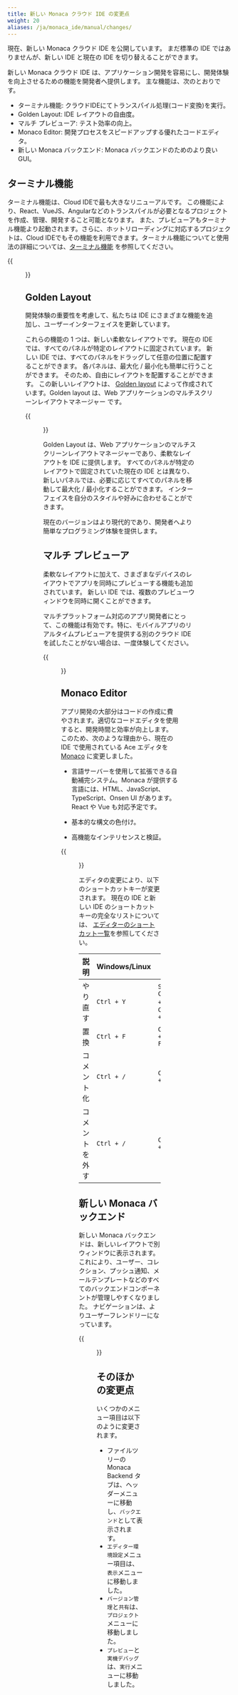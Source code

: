 ```yaml
---
title: 新しい Monaca クラウド IDE の変更点
weight: 20
aliases: /ja/monaca_ide/manual/changes/
---
```


現在、新しい Monaca クラウド IDE を公開しています。
まだ標準の IDE ではありませんが、新しい IDE と現在の IDE を切り替えることができます。

新しい Monaca クラウド IDE は、アプリケーション開発を容易にし、開発体験を向上させるための機能を開発者へ提供します。 主な機能は、次のとおりです。

- ターミナル機能: クラウドIDEにてトランスパイル処理(コード変換)を実行。
- Golden Layout: IDE レイアウトの自由度。
- マルチ プレビューア: テスト効率の向上。
- Monaco Editor: 開発プロセスをスピードアップする優れたコードエディタ。
- 新しい Monaca バックエンド: Monaca バックエンドのためのより良い GUI。

## ターミナル機能

ターミナル機能は、Cloud IDEで最も大きなリニューアルです。 
この機能により、React、VueJS、Angularなどのトランスパイルが必要となるプロジェクトを作成、管理、開発すること可能となります。
また、プレビューアもターミナル機能より起動されます。さらに、ホットリローディングに対応するプロジェクトは、Cloud IDEでもその機能を利用できます。ターミナル機能についてと使用法の詳細については、[ターミナル機能](../terminal) を参照してください。

{{<figure src="/images/monaca_ide/manual/changes/terminal.png">}}

## Golden Layout

開発体験の重要性を考慮して、私たちは IDE にさまざまな機能を追加し、ユーザーインターフェイスを更新しています。

これらの機能の 1 つは、新しい柔軟なレイアウトです。 現在の IDE では、すべてのパネルが特定のレイアウトに固定されています。 新しい IDE では、すべてのパネルをドラッグして任意の位置に配置することができます。 各パネルは、最大化 / 最小化も簡単に行うことができます。 そのため、自由にレイアウトを配置することができます。 この新しいレイアウトは、 [Golden layout](http://golden-layout.com/) によって作成されています。Golden layout は、Web アプリケーションのマルチスクリーンレイアウトマネージャー
です。

{{<figure src="/images/monaca_ide/manual/changes/1.png" >}}

Golden Layout は、Web アプリケーションのマルチスクリーンレイアウトマネージャーであり、柔軟なレイアウトを IDE に提供します。 すべてのパネルが特定のレイアウトで固定されていた現在の IDE とは異なり、新しいパネルでは、必要に応じてすべてのパネルを移動して最大化 / 最小化することができます。 インターフェイスを自分のスタイルや好みに合わせることができます。

現在のバージョンはより現代的であり、開発者へより簡単なプログラミング体験を提供します。 

## マルチ プレビューア

柔軟なレイアウトに加えて、さまざまなデバイスのレイアウトでアプリを同時にプレビューする機能も追加されています。 新しい IDE では、複数のプレビューウィンドウを同時に開くことができます。

マルチプラットフォーム対応のアプリ開発者にとって、この機能は有効です。特に、モバイルアプリのリアルタイムプレビューアを提供する別のクラウド IDE を試したことがない場合は、一度体験してください。

{{<figure src="/images/monaca_ide/manual/changes/2.png">}}

## Monaco Editor

アプリ開発の大部分はコードの作成に費やされます。適切なコードエディタを使用すると、開発時間と効率が向上します。このため、次のような理由から、現在の IDE で使用されている Ace エディタを [Monaco](https://microsoft.github.io/monaco-editor/) に変更しました。

- 言語サーバーを使用して拡張できる自動補完システム。Monaca が提供する言語には、HTML、JavaScript、TypeScript、Onsen UI があります。React や Vue も対応予定です。

- 基本的な構文の色付け。

- 高機能なインテリセンスと検証。

{{<figure src="/images/monaca_ide/manual/changes/3.png">}}

エディタの変更により、以下のショートカットキーが変更されます。 現在の IDE と新しい IDE のショートカットキーの完全なリストについては、 [エディターのショートカット一覧](../code_editor/editor/)を参照してください。

| 説明 |	Windows/Linux | Mac |
|-------------|---------------|-----|
| やり直す | `Ctrl + Y` |	`Shift + Command + Z` or `Command + Y` |
| 置換 |	`Ctrl + F` |	`Command + Alt + F` |
| コメント化 |	`Ctrl + /` |	`Command + /` |
| コメントを外す |	`Ctrl + /` |	`Command + /` |

## 新しい Monaca バックエンド

新しい Monaca バックエンドは、新しいレイアウトで別ウィンドウに表示されます。これにより、ユーザー、コレクション、プッシュ通知、メールテンプレートなどのすべてのバックエンドコンポーネントが管理しやすくなりました。 ナビゲーションは、よりユーザーフレンドリーになっています。

{{<figure src="/images/monaca_ide/manual/changes/4.png">}}

## そのほかの変更点

いくつかのメニュー項目は以下のように変更されます。

- ファイルツリーの Monaca Backend タブは、ヘッダーメニューに移動し、`バックエンド`として表示されます。
- `エディター環境設定`メニュー項目は、`表示`メニューに移動しました。
- `バージョン管理`と`共有`は、`プロジェクト`メニューに移動しました。
- `プレビュー`と`実機デバッグ` は、`実行`メニューに移動しました。
